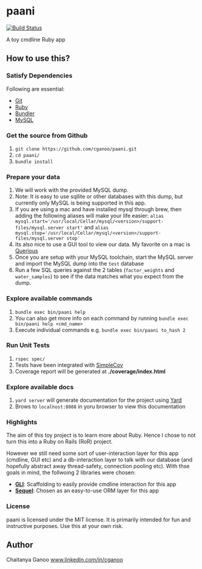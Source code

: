 paani
========
[![Build Status](https://travis-ci.org/cganoo/paani.svg?branch=master)](https://travis-ci.org/cganoo/paani)

A toy cmdline Ruby app 

## How to use this?

### Satisfy Dependencies

Following are essential:

* [Git](http://git-scm.com/downloads)
* [Ruby](https://www.ruby-lang.org/en/documentation/installation/)
* [Bundler](http://bundler.io/)
* [MySQL](https://www.mysql.com/)

### Get the source from Github

1. `git clone https://github.com/cganoo/paani.git`
2. `cd paani/`
3. `bundle install`

### Prepare your data

1. We will work with the provided MySQL dump.
2. Note: It is easy to use sqllite or other databases with this dump, but currently only MySQL is being supported in this app.
3. If you are using a mac and have installed mysql through brew, then adding the following aliases will make your life easier: `alias mysql.start='/usr/local/Cellar/mysql/<version>/support-files/mysql.server start'` and `alias mysql.stop='/usr/local/Cellar/mysql/<version>/support-files/mysql.server stop'`
4. Its also nice to use a GUI tool to view our data. My favorite on a mac is [Querious](http://www.araelium.com/querious/)
5. Once you are setup with your MySQL toolchain, start the MySQL server and import the MySQL dump into the `test` database
6. Run a few SQL queries against the 2 tables (`factor_weights` and `water_samples`) to see if the data matches what you expect from the dump.

### Explore available commands

1. `bundle exec bin/paani help`
2. You can also get more info on each command by running `bundle exec bin/paani help <cmd_name>`
3. Execute individual commands e.g. `bundle exec bin/paani to_hash 2`

### Run Unit Tests
1. `rspec spec/`
2. Tests have been integrated with [SimpleCov](https://github.com/colszowka/simplecov)
3. Coverage report will be generated at <b>./coverage/index.html</b>

### Explore available docs
1. `yard server` will generate documentation for the project using [Yard](http://yardoc.org/)
2. Brows to `localhost:8088` in yoru browser to view this documentation

### Highlights

The aim of this toy project is to learn more about Ruby. Hence I chose to not turn this into a Ruby on Rails (RoR) project.

However we still need some sort of user-interaction layer for this app (cmdline, GUI etc) and a db-interaction layer to talk with our database (and hopefully abstract away thread-safety, connection pooling etc). With thse goals in mind, the follwoing 2 libraries were chosen:

* <b>[GLI](https://github.com/davetron5000/gli)</b>: Scaffolding to easily provide cmdline interaction for this app
* <b>[Sequel](https://github.com/jeremyevans/sequel)</b>: Chosen as an easy-to-use ORM layer for this app

### License

paani is licensed under the MIT license. It is primarily intended for fun and instructive purposes.
Use this at your own risk.

## Author

Chaitanya Ganoo
www.linkedin.com/in/cganoo
